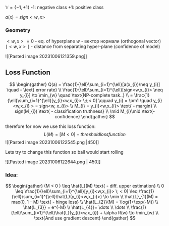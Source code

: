 $\mathbb{Y} = \{ -1, +1 \}$
-1: negative class
+1: positive class

$a(x) = sign<w,x>$

### Geometry
$<w,x> = 0$    - eq. of hyperplane
$w$ - вектор нормали (orthogonal vector)
$\mid<w,x> \mid$ - distance from separating hyper-plane (confidence of model)

![[Pasted image 20231006121359.png]]

## Loss Function
$$
\begin{gather}
Q(a) = \frac{1}{\ell}\sum_{i=1}^{\ell}[a(x_{i})\neq y_{i}] \quad - \text{  error rate} \\
\frac{1}{\ell}\sum_{i=1}^{\ell}[sign<w,x_{i}> \neq y_{i}] \to \min_{w} \quad \text{NP-complete task..} \\
= \frac{1}{\ell}\sum_{i=1}^{\ell}[y_{i}<w,x_{i}> \;\;< 0] \qquad y_{i} = \pm1 \quad y_{i}<w,x_{i} > = sign<w, x_{i}> \\
M_{i} = y_{i}<w,x_{i}> \text{ - margin} \\
sign(M_{i}) \text{ - classification truthness} \\
\mid M_{i}\mid \text{- confidence}
\end{gather}
$$

therefore for now we use this loss function:
$$
L(M) = [M<0] - threshold loss function
$$
![[Pasted image 20231006122545.png |450]]

Lets try to change this function so ball would start rolling

![[Pasted image 20231006122644.png | 450]]

### Idea:
$$
\begin{gather}
(M < 0 ) \leq \hat{L}(M) \text{ - diff. upper estimation} \\
0 \leq \frac{1}{\ell}\sum_{i=1}^{\ell}[y_{i}<w,x_{i}> \; < 0] \leq \frac{1}{\ell}\sum_{i=1}^{\ell}\hat{L}(y_{i}<w,x_{i}>) \to \min \\
\hat{L}_{1}(M) = max(0, 1 - M) \text{ - hinge loss} \\
\hat{L_{2}}(M) = \log(1+\exp(-M))  \\
\hat{L_{3}} = e^{-M} \\
\hat{L_{4}}= \dots \\
\dots \\
\frac{1}{\ell}\sum_{i=1}^{\ell}\hat{L}(y_{i}<w,x_{i}) + \alpha R(w) \to \min_{w} \\
\text{And use gradient descent}
\end{gather}
$$
